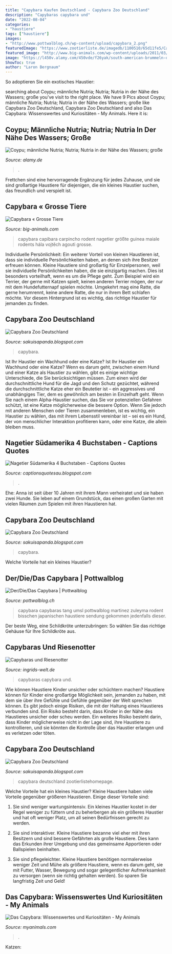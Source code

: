 ```yaml
---
title: "Capybara Kaufen Deutschland - Capybara Zoo Deutschland"
description: "Capybaras capybara und"
date: "2022-08-04"
categories:
- "haustiere"
tags: ["haustiere"]
images:
- "http://www.pottwalblog.ch/wp-content/upload/capybara_2.png"
featuredImage: "https://www.zootierliste.de/imagedb/1100510/65d11fe5/Capybara mit Jungtier.JPG"
featured_image: "http://www.big-animals.com/wp-content/uploads/2011/03/Capybara.jpg"
image: "https://l450v.alamy.com/450vde/f26yak/south-american-brummeln-oder-fluss-ratten-biber-brummeln-gegenseitig-pelz-reinigung-f26yak.jpg"
ShowToc: true
author: "Laron Bergnaum"
---
```



So adoptieren Sie ein exotisches Haustier:

	

		
searching about Coypu; männliche Nutria; Nutria; Nutria in der Nähe des Wassers; große you've visit to the right place. We have 9 Pics about Coypu; männliche Nutria; Nutria; Nutria in der Nähe des Wassers; große like Capybara Zoo Deutschland, Capybara Zoo Deutschland and also Das Capybara: Wissenswertes und Kuriositäten - My Animals. Here it is:
		
    
## Coypu; Männliche Nutria; Nutria; Nutria In Der Nähe Des Wassers; Große

<img loading=lazy src="https://l450v.alamy.com/450vde/f26yak/south-american-brummeln-oder-fluss-ratten-biber-brummeln-gegenseitig-pelz-reinigung-f26yak.jpg" onerror="this.onerror=null;this.src='https://tse4.mm.bing.net/th?id=OIP.CA7p8HBzvdcJjxnKmYQ3xgHCFA&amp;pid=15.1';" alt="Coypu; männliche Nutria; Nutria; Nutria in der Nähe des Wassers; große">

_Source: alamy.de_

>. 

	

Frettchen sind eine hervorragende Ergänzung für jedes Zuhause, und sie sind großartige Haustiere für diejenigen, die ein kleines Haustier suchen, das freundlich und verspielt ist.

    
## Capybara « Grosse Tiere

<img loading=lazy src="http://www.big-animals.com/wp-content/uploads/2011/03/Capybara.jpg" onerror="this.onerror=null;this.src='https://tse3.mm.bing.net/th?id=OIP.xhGvaNCgJfEsd0I3T-b6TgHaFg&amp;pid=15.1';" alt="Capybara « Grosse Tiere">

_Source: big-animals.com_

>capybara capibara carpincho rodent nagetier größte guinea maiale rodents hála vojtěch agouti grosse. 

	

Individuelle Persönlichkeit: Ein weiterer Vorteil von kleinen Haustieren ist, dass sie individuelle Persönlichkeiten haben, an denen sich ihre Besitzer erfreuen können.
Kleine Haustiere sind großartig für Einzelpersonen, weil sie individuelle Persönlichkeiten haben, die sie einzigartig machen. Dies ist besonders vorteilhaft, wenn es um die Pflege geht. Zum Beispiel wird ein Terrier, der gerne mit Katzen spielt, keinen anderen Terrier mögen, der nur mit dem Hundefutternapf spielen möchte. Umgekehrt mag eine Ratte, die gerne herumrennt, keine andere Ratte, die nur in ihrem Bett schlafen möchte. Vor diesem Hintergrund ist es wichtig, das richtige Haustier für jemanden zu finden.

    
## Capybara Zoo Deutschland

<img loading=lazy src="https://farm6.static.flickr.com/5627/20241724054_ddbbf44445_b.jpg" onerror="this.onerror=null;this.src='https://tse3.mm.bing.net/th?id=OIP.dEtql7kWGWramN_tFEtNIwHaE8&amp;pid=15.1';" alt="Capybara Zoo Deutschland">

_Source: sakuisapanda.blogspot.com_

>capybara. 

	

Ist Ihr Haustier ein Wachhund oder eine Katze?
Ist Ihr Haustier ein Wachhund oder eine Katze?
Wenn es darum geht, zwischen einem Hund und einer Katze als Haustier zu wählen, gibt es einige wichtige Unterschiede, die Sie berücksichtigen müssen. Zum einen wird der durchschnittliche Hund für die Jagd und den Schutz gezüchtet, während die durchschnittliche Katze eher ein Beutetier ist – ein aggressives und unabhängiges Tier, dem es gewöhnlich am besten in Einzelhaft geht. Wenn Sie nach einem Alpha-Haustier suchen, das Sie vor potenziellen Gefahren schützt, ist eine Katze möglicherweise die bessere Option. Wenn Sie jedoch mit anderen Menschen oder Tieren zusammenleben, ist es wichtig, ein Haustier zu wählen, das mit ihrem Lebensstil vereinbar ist – sei es ein Hund, der von menschlicher Interaktion profitieren kann, oder eine Katze, die allein bleiben muss.

    
## Nagetier Südamerika 4 Buchstaben - Captions Quotes

<img loading=lazy src="https://c8.alamy.com/compde/m30n3f/capybaras-hydrochoerus-hydrochaeris-die-ursprunglich-aus-sudamerika-sind-das-grosste-nagetier-der-welt-m30n3f.jpg" onerror="this.onerror=null;this.src='https://tse2.mm.bing.net/th?id=OIP.4ihTwWmvsILuGCNdwTrUPgHaFc&amp;pid=15.1';" alt="Nagetier Südamerika 4 Buchstaben - Captions Quotes">

_Source: captionsquotesau.blogspot.com_

>. 

	

Ehe: Anna ist seit über 10 Jahren mit ihrem Mann verheiratet und sie haben zwei Hunde. Sie leben auf einem Grundstück, das einen großen Garten mit vielen Räumen zum Spielen mit ihren Haustieren hat.

    
## Capybara Zoo Deutschland

<img loading=lazy src="https://farm9.static.flickr.com/8448/7824277526_b49470b161_b.jpg" onerror="this.onerror=null;this.src='https://tse4.mm.bing.net/th?id=OIP.qLqNEiIui-549k4yTGSiTQHaE6&amp;pid=15.1';" alt="Capybara Zoo Deutschland">

_Source: sakuisapanda.blogspot.com_

>capybara. 

	

Welche Vorteile hat ein kleines Haustier?

    
## Der/Die/Das Capybara | Pottwalblog

<img loading=lazy src="http://www.pottwalblog.ch/wp-content/upload/capybara_2.png" onerror="this.onerror=null;this.src='https://tse4.mm.bing.net/th?id=OIP.hVnxy3-k4Yu83AO2hZC9CAHaEl&amp;pid=15.1';" alt="Der/Die/Das Capybara | Pottwalblog">

_Source: pottwalblog.ch_

>capybara capybaras tang umsl pottwalblog martinez zuleyma rodent bisschen japanischen haustiere sendung gekommen jedenfalls dieser. 

	

Der beste Weg, eine Schildkröte unterzubringen: So wählen Sie das richtige Gehäuse für Ihre Schildkröte aus.

    
## Capybaras Und Riesenotter

<img loading=lazy src="https://www.ingrids-welt.de/reise/bra/galerien/capybara/images/Capybaras 25.jpg" onerror="this.onerror=null;this.src='https://tse3.mm.bing.net/th?id=OIP.YkJ7AarcPdLIBX_40FBbpwHaE8&amp;pid=15.1';" alt="Capybaras und Riesenotter">

_Source: ingrids-welt.de_

>capybaras capybara und. 

	

Wie können Haustiere Kinder unsicher oder schüchtern machen?
Haustiere können für Kinder eine großartige Möglichkeit sein, jemanden zu haben, mit dem sie über ihre Gefühle und Gefühle gegenüber der Welt sprechen können. Es gibt jedoch einige Risiken, die mit der Haltung eines Haustieres verbunden sind. Ein Risiko besteht darin, dass Kinder in der Nähe des Haustieres unsicher oder scheu werden. Ein weiteres Risiko besteht darin, dass Kinder möglicherweise nicht in der Lage sind, ihre Haustiere zu kontrollieren, und sie könnten die Kontrolle über das Haustier erlangen und es verletzen oder töten.

    
## Capybara Zoo Deutschland

<img loading=lazy src="https://www.zootierliste.de/imagedb/1100510/65d11fe5/Capybara mit Jungtier.JPG" onerror="this.onerror=null;this.src='https://tse1.mm.bing.net/th?id=OIP.fqnwKmmZzQ5A4YZopY7YxwHaHI&amp;pid=15.1';" alt="Capybara Zoo Deutschland">

_Source: sakuisapanda.blogspot.com_

>capybara deutschland zootierlistehomepage. 

	

Welche Vorteile hat ein kleines Haustier?
Kleine Haustiere haben viele Vorteile gegenüber größeren Haustieren. Einige dieser Vorteile sind:
1. Sie sind weniger wartungsintensiv. Ein kleines Haustier kostet in der Regel weniger zu füttern und zu beherbergen als ein größeres Haustier und hat oft weniger Platz, um all seinen Bedürfnissen gerecht zu werden.

2. Sie sind interaktiver. Kleine Haustiere bezanne viel eher mit ihren Besitzern und sind bessere Gefährten als große Haustiere. Dies kann das Erkunden ihrer Umgebung und das gemeinsame Apportieren oder Ballspielen beinhalten.

3. Sie sind pflegeleichter. Kleine Haustiere benötigen normalerweise weniger Zeit und Mühe als größere Haustiere, wenn es darum geht, sie mit Futter, Wasser, Bewegung und sogar gelegentlicher Aufmerksamkeit zu versorgen (wenn sie richtig gehalten werden). So sparen Sie langfristig Zeit und Geld!

    
## Das Capybara: Wissenswertes Und Kuriositäten - My Animals

<img loading=lazy src="https://myanimals.com/de/wp-content/uploads/2019/03/das-capybara-wissenswertes-und-kuriositaeten-e1553277988674.jpg" onerror="this.onerror=null;this.src='https://tse1.mm.bing.net/th?id=OIP.rboLLeo8GlcPoiBPgayL9AHaE7&amp;pid=15.1';" alt="Das Capybara: Wissenswertes und Kuriositäten - My Animals">

_Source: myanimals.com_

>. 

	

Katzen:

